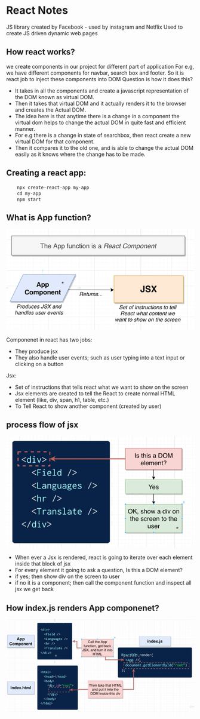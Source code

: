 # React Notes
JS library created by Facebook - used by instagram and Netflix
Used to create JS driven dynamic web pages

## How react works?
we create components in our project for different part of application
For e.g, we have different components for navbar, search box and footer. 
So it is react job to inject these components into DOM
Question is how it does this?
* It takes in all the components and create a javascript representation of the DOM known as virtual DOM.
* Then it takes that virtual DOM and it actually renders it to the browser and creates the Actual DOM.
* The idea here is that anytime there is a change in a component the virtual dom helps to change the actual DOM in quite fast and efficient manner.
* For e.g there is a change in state of searchbox, then react create a new virtual DOM for that component.
* Then  it compares it to the old one, and is able to change the actual DOM easily as it knows where the change has to be made.

## Creating a react app:
```
	npx create-react-app my-app
	cd my-app
	npm start
```

## What is App function?
![picture](https://github.com/Harnoorsingh5/modern-react-with-redux/blob/master/images/AppComponent.png)

Componenet in react has two jobs:
* They produce jsx  
* They also handle user events; such as user typing into a text input or clicking on a button

Jsx:
* Set of instructions that tells react what we want to show on the screen
* Jsx elements are created to tell the React to create normal HTML element (like, div, span, h1, table, etc.)
* To Tell React to show another component (created by user)

## process flow of jsx
![picture](https://github.com/Harnoorsingh5/modern-react-with-redux/blob/master/images/question.png)
- When ever a Jsx is rendered, react is going to iterate over each element inside that block of jsx
- For every element it going to ask a question, Is this a DOM element? 
- if yes; then show  div on the screen to user
- if no it is a component; then call the component function and inspect all jsx we get back

## How index.js renders App componenet?
![picture](https://github.com/Harnoorsingh5/modern-react-with-redux/blob/master/images/indexjs.png)